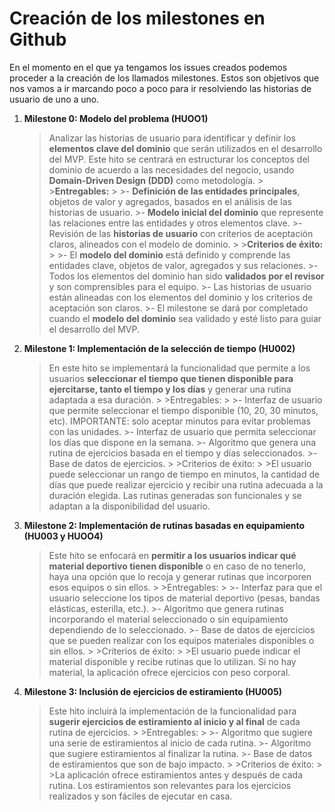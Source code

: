 # Creación de los milestones en Github

En el momento en el que ya tengamos los issues creados podemos proceder a la creación de los llamados milestones. Estos son objetivos que nos vamos a ir marcando poco a poco para ir resolviendo las historias de usuario de uno a uno.


1. **Milestone 0: Modelo del problema (HUOO1)**
    
    >Analizar las historias de usuario para identificar y definir los **elementos clave del dominio** que serán utilizados en el desarrollo del MVP. Este hito se centrará en estructurar los conceptos del dominio de acuerdo a las necesidades del negocio, usando **Domain-Driven Design (DDD)** como metodología.
        >
        >**Entregables:**
        >
        >- **Definición de las entidades principales**, objetos de valor y agregados, basados en el análisis de las historias de usuario.
        >- **Modelo inicial del dominio** que represente las relaciones entre las entidades y otros elementos clave.
        >- Revisión de las **historias de usuario** con criterios de aceptación claros, alineados con el modelo de dominio.
        >
        >**Criterios de éxito:**
        >
        >- El **modelo del dominio** está definido y comprende las entidades clave, objetos de valor, agregados y sus relaciones.
        >- Todos los elementos del dominio han sido **validados por el revisor** y son comprensibles para el equipo.
        >- Las historias de usuario están alineadas con los elementos del dominio y los criterios de aceptación son claros.
        >- El milestone se dará por completado cuando el **modelo del dominio** sea validado y esté listo para guiar el desarrollo del MVP.


2. **Milestone 1: Implementación de la selección de tiempo (HU002)**

    >En este hito se implementará la funcionalidad que permite a los usuarios **seleccionar el tiempo que tienen disponible para ejercitarse, tanto el tiempo y los días** y generar una rutina adaptada a esa duración.
        >
        >Entregables:
        >
        >- Interfaz de usuario que permite seleccionar el tiempo disponible (10, 20, 30 minutos, etc). IMPORTANTE: solo aceptar minutos para evitar problemas con las unidades.
        >- Interfaz de usuario que permita seleccionar los días que dispone en la semana.
        >- Algoritmo que genera una rutina de ejercicios basada en el tiempo y días seleccionados.
        >- Base de datos de ejercicios.
        >
        >Criterios de éxito:
        >
        >El usuario puede seleccionar un rango de tiempo en minutos, la cantidad de días que puede realizar ejercicio y recibir una rutina adecuada a la duración elegida.
        Las rutinas generadas son funcionales y se adaptan a la disponibilidad del usuario.

3. **Milestone 2: Implementación de rutinas basadas en equipamiento (HU003 y HUOO4)**

    >Este hito se enfocará en **permitir a los usuarios indicar qué material deportivo tienen disponible** o en caso de no tenerlo, haya una opción que lo recoja y generar rutinas que incorporen esos equipos o sin ellos.
        >
        >Entregables:
        >
        >- Interfaz para que el usuario seleccione los tipos de material deportivo (pesas, bandas elásticas, esterilla, etc.).
        >- Algoritmo que genera rutinas incorporando el material seleccionado o sin equipamiento dependiendo de lo seleccionado.
        >- Base de datos de ejercicios que se pueden realizar con los equipos materiales disponibles o sin ellos.
        >
        >Criterios de éxito:
        >
        >El usuario puede indicar el material disponible y recibe rutinas que lo utilizan. Si no hay material, la aplicación ofrece ejercicios con peso corporal.

4. **Milestone 3: Inclusión de ejercicios de estiramiento (HU005)**

    >Este hito incluirá la implementación de la funcionalidad para **sugerir ejercicios de estiramiento al inicio y al final** de cada rutina de ejercicios.
        >
        >Entregables:
        >
        >- Algoritmo que sugiere una serie de estiramientos al inicio de cada rutina.
        >- Algoritmo que sugiere estiramientos al finalizar la rutina.
        >- Base de datos de estiramientos que son de bajo impacto.
        >
        >Criterios de éxito:
        >
        >La aplicación ofrece estiramientos antes y después de cada rutina.
        Los estiramientos son relevantes para los ejercicios realizados y son fáciles de ejecutar en casa.
